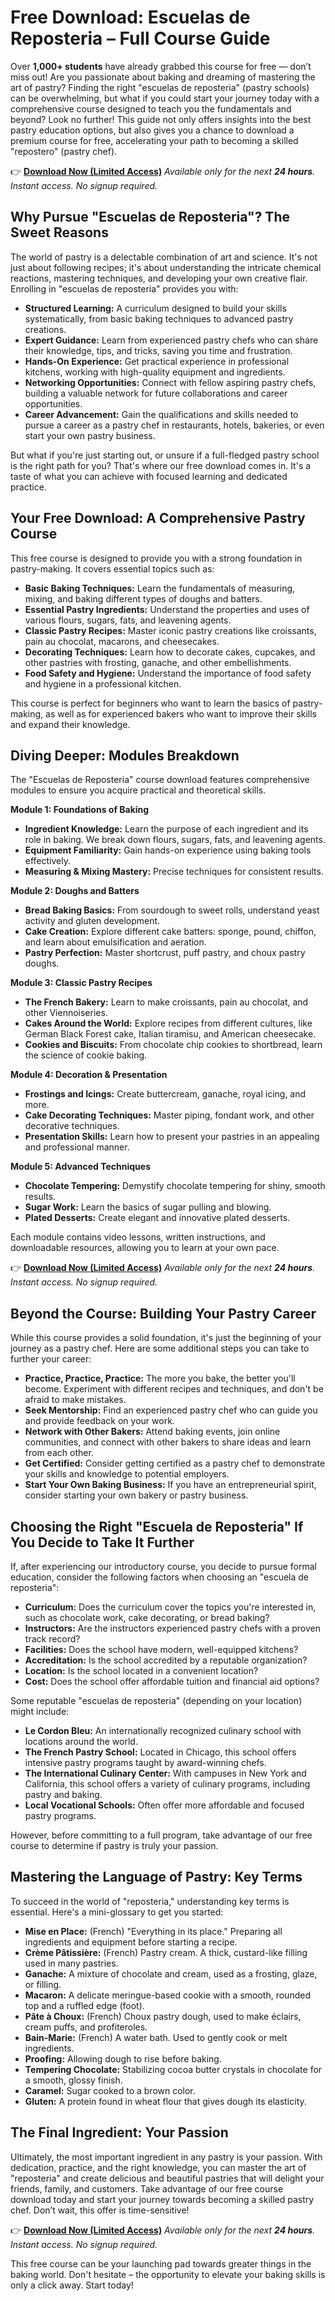 # Free Download: Escuelas de Reposteria – Full Course Guide

Over **1,000+ students** have already grabbed this course for free — don’t miss out!
Are you passionate about baking and dreaming of mastering the art of pastry? Finding the right "escuelas de reposteria" (pastry schools) can be overwhelming, but what if you could start your journey today with a comprehensive course designed to teach you the fundamentals and beyond? Look no further! This guide not only offers insights into the best pastry education options, but also gives you a chance to download a premium course for free, accelerating your path to becoming a skilled "repostero" (pastry chef).

👉 **[Download Now (Limited Access)](https://udemywork.com/escuelas-de-reposteria)**
_Available only for the next **24 hours**. Instant access. No signup required._

## Why Pursue "Escuelas de Reposteria"? The Sweet Reasons

The world of pastry is a delectable combination of art and science. It's not just about following recipes; it's about understanding the intricate chemical reactions, mastering techniques, and developing your own creative flair. Enrolling in "escuelas de reposteria" provides you with:

*   **Structured Learning:** A curriculum designed to build your skills systematically, from basic baking techniques to advanced pastry creations.
*   **Expert Guidance:** Learn from experienced pastry chefs who can share their knowledge, tips, and tricks, saving you time and frustration.
*   **Hands-On Experience:** Get practical experience in professional kitchens, working with high-quality equipment and ingredients.
*   **Networking Opportunities:** Connect with fellow aspiring pastry chefs, building a valuable network for future collaborations and career opportunities.
*   **Career Advancement:** Gain the qualifications and skills needed to pursue a career as a pastry chef in restaurants, hotels, bakeries, or even start your own pastry business.

But what if you're just starting out, or unsure if a full-fledged pastry school is the right path for you? That's where our free download comes in. It's a taste of what you can achieve with focused learning and dedicated practice.

## Your Free Download: A Comprehensive Pastry Course

This free course is designed to provide you with a strong foundation in pastry-making. It covers essential topics such as:

*   **Basic Baking Techniques:** Learn the fundamentals of measuring, mixing, and baking different types of doughs and batters.
*   **Essential Pastry Ingredients:** Understand the properties and uses of various flours, sugars, fats, and leavening agents.
*   **Classic Pastry Recipes:** Master iconic pastry creations like croissants, pain au chocolat, macarons, and cheesecakes.
*   **Decorating Techniques:** Learn how to decorate cakes, cupcakes, and other pastries with frosting, ganache, and other embellishments.
*   **Food Safety and Hygiene:** Understand the importance of food safety and hygiene in a professional kitchen.

This course is perfect for beginners who want to learn the basics of pastry-making, as well as for experienced bakers who want to improve their skills and expand their knowledge.

## Diving Deeper: Modules Breakdown

The "Escuelas de Reposteria" course download features comprehensive modules to ensure you acquire practical and theoretical skills.

**Module 1: Foundations of Baking**

*   **Ingredient Knowledge:** Learn the purpose of each ingredient and its role in baking. We break down flours, sugars, fats, and leavening agents.
*   **Equipment Familiarity:** Gain hands-on experience using baking tools effectively.
*   **Measuring & Mixing Mastery:** Precise techniques for consistent results.

**Module 2: Doughs and Batters**

*   **Bread Baking Basics:** From sourdough to sweet rolls, understand yeast activity and gluten development.
*   **Cake Creation:** Explore different cake batters: sponge, pound, chiffon, and learn about emulsification and aeration.
*   **Pastry Perfection:** Master shortcrust, puff pastry, and choux pastry doughs.

**Module 3: Classic Pastry Recipes**

*   **The French Bakery:** Learn to make croissants, pain au chocolat, and other Viennoiseries.
*   **Cakes Around the World:** Explore recipes from different cultures, like German Black Forest cake, Italian tiramisu, and American cheesecake.
*   **Cookies and Biscuits:** From chocolate chip cookies to shortbread, learn the science of cookie baking.

**Module 4: Decoration & Presentation**

*   **Frostings and Icings:** Create buttercream, ganache, royal icing, and more.
*   **Cake Decorating Techniques:** Master piping, fondant work, and other decorative techniques.
*   **Presentation Skills:** Learn how to present your pastries in an appealing and professional manner.

**Module 5: Advanced Techniques**

*   **Chocolate Tempering:** Demystify chocolate tempering for shiny, smooth results.
*   **Sugar Work:** Learn the basics of sugar pulling and blowing.
*   **Plated Desserts:** Create elegant and innovative plated desserts.

Each module contains video lessons, written instructions, and downloadable resources, allowing you to learn at your own pace.

👉 **[Download Now (Limited Access)](https://udemywork.com/escuelas-de-reposteria)**
_Available only for the next **24 hours**. Instant access. No signup required._

## Beyond the Course: Building Your Pastry Career

While this course provides a solid foundation, it's just the beginning of your journey as a pastry chef. Here are some additional steps you can take to further your career:

*   **Practice, Practice, Practice:** The more you bake, the better you'll become. Experiment with different recipes and techniques, and don't be afraid to make mistakes.
*   **Seek Mentorship:** Find an experienced pastry chef who can guide you and provide feedback on your work.
*   **Network with Other Bakers:** Attend baking events, join online communities, and connect with other bakers to share ideas and learn from each other.
*   **Get Certified:** Consider getting certified as a pastry chef to demonstrate your skills and knowledge to potential employers.
*   **Start Your Own Baking Business:** If you have an entrepreneurial spirit, consider starting your own bakery or pastry business.

## Choosing the Right "Escuela de Reposteria" If You Decide to Take It Further

If, after experiencing our introductory course, you decide to pursue formal education, consider the following factors when choosing an "escuela de reposteria":

*   **Curriculum:** Does the curriculum cover the topics you're interested in, such as chocolate work, cake decorating, or bread baking?
*   **Instructors:** Are the instructors experienced pastry chefs with a proven track record?
*   **Facilities:** Does the school have modern, well-equipped kitchens?
*   **Accreditation:** Is the school accredited by a reputable organization?
*   **Location:** Is the school located in a convenient location?
*   **Cost:** Does the school offer affordable tuition and financial aid options?

Some reputable "escuelas de reposteria" (depending on your location) might include:

*   **Le Cordon Bleu:** An internationally recognized culinary school with locations around the world.
*   **The French Pastry School:** Located in Chicago, this school offers intensive pastry programs taught by award-winning chefs.
*   **The International Culinary Center:** With campuses in New York and California, this school offers a variety of culinary programs, including pastry and baking.
*   **Local Vocational Schools:** Often offer more affordable and focused pastry programs.

However, before committing to a full program, take advantage of our free course to determine if pastry is truly your passion.

## Mastering the Language of Pastry: Key Terms

To succeed in the world of "reposteria," understanding key terms is essential. Here's a mini-glossary to get you started:

*   **Mise en Place:** (French) "Everything in its place." Preparing all ingredients and equipment before starting a recipe.
*   **Crème Pâtissière:** (French) Pastry cream. A thick, custard-like filling used in many pastries.
*   **Ganache:** A mixture of chocolate and cream, used as a frosting, glaze, or filling.
*   **Macaron:** A delicate meringue-based cookie with a smooth, rounded top and a ruffled edge (foot).
*   **Pâte à Choux:** (French) Choux pastry dough, used to make éclairs, cream puffs, and profiteroles.
*   **Bain-Marie:** (French) A water bath. Used to gently cook or melt ingredients.
*   **Proofing:** Allowing dough to rise before baking.
*   **Tempering Chocolate:** Stabilizing cocoa butter crystals in chocolate for a smooth, glossy finish.
*   **Caramel:** Sugar cooked to a brown color.
*   **Gluten:** A protein found in wheat flour that gives dough its elasticity.

## The Final Ingredient: Your Passion

Ultimately, the most important ingredient in any pastry is your passion. With dedication, practice, and the right knowledge, you can master the art of "reposteria" and create delicious and beautiful pastries that will delight your friends, family, and customers. Take advantage of our free course download today and start your journey towards becoming a skilled pastry chef. Don’t wait, this offer is time-sensitive!

👉 **[Download Now (Limited Access)](https://udemywork.com/escuelas-de-reposteria)**
_Available only for the next **24 hours**. Instant access. No signup required._

This free course can be your launching pad towards greater things in the baking world. Don't hesitate – the opportunity to elevate your baking skills is only a click away. Start today!
